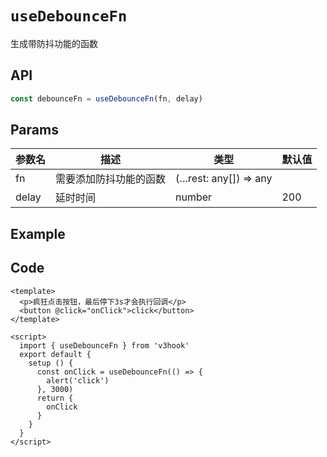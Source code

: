 # ``useDebounceFn``

生成带防抖功能的函数



## API

```typescript
const debounceFn = useDebounceFn(fn, delay)
```



## Params

| 参数名 | 描述                   | 类型                  | 默认值 |
| ------ | ---------------------- | --------------------- | ------ |
| fn     | 需要添加防抖功能的函数 | (…rest: any[]) => any |        |
| delay  | 延时时间               | number                | 200    |



## Example

<UseDebounceFn/>

## Code



```vue
<template>
  <p>疯狂点击按钮，最后停下3s才会执行回调</p>
  <button @click="onClick">click</button>
</template>

<script>
  import { useDebounceFn } from 'v3hook'
  export default {
    setup () {
      const onClick = useDebounceFn(() => {
        alert('click')
      }, 3000)
      return {
        onClick
      }
    }
  }
</script>
```

